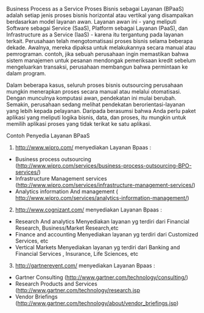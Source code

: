 Business Process as a Service 
Proses Bisnis sebagai Layanan (BPaaS) adalah setiap jenis proses bisnis horizontal atau vertikal yang disampaikan berdasarkan model layanan awan. Layanan awan ini - yang meliputi Software sebagai Service (SaaS), Platform sebagai Layanan (PaaS), dan Infrastructure as a Service (IaaS) - karena itu tergantung pada layanan terkait. 
Perusahaan telah mengotomatisasi proses bisnis selama beberapa dekade. Awalnya, mereka dipaksa untuk melakukannya secara manual atau pemrograman.
contoh, jika sebuah perusahaan ingin memastikan bahwa sistem manajemen untuk pesanan mendongak pemeriksaan kredit sebelum mengeluarkan transaksi, perusahaan membangun bahwa permintaan ke dalam program. 

Dalam beberapa kasus, seluruh proses bisnis outsourcing perusahaan mungkin menerapkan proses secara manual atau melalui otomatisasi. Dengan munculnya komputasi awan, pendekatan ini mulai berubah. Semakin, perusahaan sedang melihat pendekatan berorientasi-layanan yang lebih kepada pelayanan. Daripada berasumsi bahwa Anda perlu paket aplikasi yang meliputi logika bisnis, data, dan proses, itu mungkin untuk memilih aplikasi proses yang tidak terikat ke satu aplikasi.

 Contoh Penyedia Layanan BPaaS
1. http://www.wipro.com/
menyediakan Layanan Bpaas :
- Business process outsourcing (http://www.wipro.com/services/business-process-outsourcing-BPO-services/)
- Infrastructure Management services (http://www.wipro.com/services/infrastructure-management-services/)
- Analytics information And management ( http://www.wipro.com/services/analytics-information-management/)


2. http://www.cognizant.com/
menyediakan Layanan Bpaas :
- Research And analytics
  Menyediakan layanan yg terdiri dari  Financial Research, Business/Market Research,etc 
- Finance and accounting
  Menyediakan layanan yg terdiri dari Customized Services, etc
- Vertical Markets 
   Menyediakan layanan yg terdiri dari Banking and Financial Services , Insurance, Life Sciences, etc


3. http://gartnerevent.com/
menyediakan Layanan Bpaas : 
-  Gartner Consulting (http://www.gartner.com/technology/consulting/)
-  Research Products and Services (http://www.gartner.com/technology/research.jsp
-  Vendor Briefings (http://www.gartner.com/technology/about/vendor_briefings.jsp)
